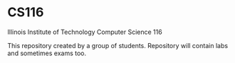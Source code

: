 # CS116
Illinois Institute of Technology Computer Science 116

This repository created by a group of students. Repository will contain labs and sometimes exams too.
